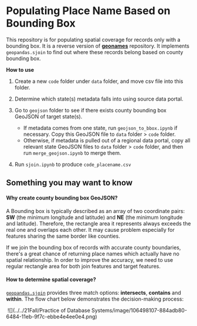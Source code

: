 # Populating Place Name Based on Bounding Box

This repository is for populating spatial coverage for records only with a bounding box. It is a reverse version of **<a href='https://github.com/BTAA-Geospatial-Data-Project/geonames'>geonames</a>** repository. It implements `geopandas.sjoin` to find out where these records belong based on county bounding box. 

**How to use**

1. Create a new `code` folder under `data` folder, and move csv file into this folder. 
2. Determine which state(s) metadata falls into using source data portal.
3. Go to `geojson` folder to see if there exists county bounding box GeoJSON of target state(s). 
   - If metadata comes from one state, run `geojson_to_bbox.ipynb` if necessary. Copy this GeoJSON file to `data` folder > `code` folder. 
   - Otherwise, if metadata is pulled out of a regional data portal, copy all relevant state GeoJSON files to `data` folder > `code` folder, and then run `merge_geojson.ipynb` to merge them. 

3. Run `sjoin.ipynb` to produce `code_placename.csv`

## Something you may want to know

#### Why create county bounding box GeoJSON?

A Bounding box is typically described as an array of two coordinate pairs: **SW** (the minimum longitude and latitude) and **NE** (the minimum longitude and latitude). Therefore, the rectangle area it represents always exceeds the real one and overlaps each other. It may cause problem especially for features sharing the same border like counties. 

If we join the bounding box of records with accurate county boundaries, there's a great chance of returning place names which actually have no spatial relationship. In order to improve the accuracy, we need to use regular rectangle area for both join features and target features. 

#### How to determine spatial coverage?

<a href='https://geopandas.org/reference/geopandas.sjoin.html'>`geopandas.sjoin`</a> provides three match options: **intersects**, **contains** and **within**. The flow chart below demonstrates the decision-making process:

​														![](../../21Fall/Practice of Database Systems/image/106498107-884adb80-6484-11eb-9f7c-ebbe4e4ee0e4.png)

​		

